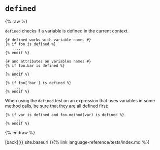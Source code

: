 `defined`
=========

{% raw %}

`defined` checks if a variable is defined in the current context.

````twig
{# defined works with variable names #}
{% if foo is defined %}
    ...
{% endif %}

{# and attributes on variables names #}
{% if foo.bar is defined %}
    ...
{% endif %}

{% if foo['bar'] is defined %}
    ...
{% endif %}
````

When using the `defined` test on an expression that uses variables in some method calls, be sure that they are all defined first:

````twig
{% if var is defined and foo.method(var) is defined %}
    ...
{% endif %}
````

{% endraw %}

[back]({{ site.baseurl }}{% link language-reference/tests/index.md %})

